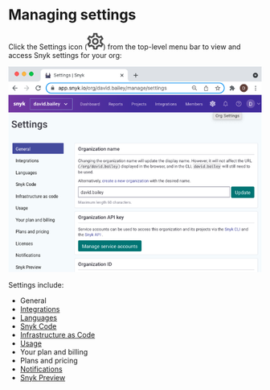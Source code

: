 # Managing settings

Click the Settings icon (<img src="../../../.gitbook/assets/cog_icon.png" alt="" data-size="line">) from the top-level menu bar to view and access Snyk settings for your org:

![](../../../.gitbook/assets/Settings.png)

Settings include:

* General
* [Integrations](https://docs.snyk.io/integrations)
* [Languages](../../../products/snyk-open-source/language-and-package-manager-support/)
* [Snyk Code](https://docs.snyk.io/snyk-code)
* [Infrastructure as Code](https://docs.snyk.io/snyk-infrastructure-as-code)
* [Usage](https://docs.snyk.io/user-and-group-management/managing-settings/usage-page-details)
* Your plan and billing
* Plans and pricing
* [Notifications](../notifications/)
* [Snyk Preview](snyk-preview.md)
